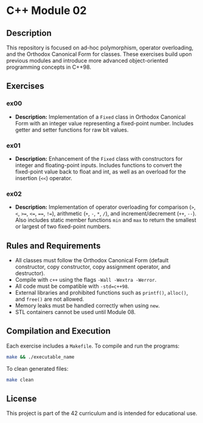 # C++ Module 02

## Description
This repository is focused on ad-hoc polymorphism, operator overloading, and the Orthodox Canonical Form for classes. These exercises build upon previous modules and introduce more advanced object-oriented programming concepts in C++98.

## Exercises

### ex00
- **Description:** Implementation of a `Fixed` class in Orthodox Canonical Form with an integer value representing a fixed-point number. Includes getter and setter functions for raw bit values.

### ex01
- **Description:** Enhancement of the `Fixed` class with constructors for integer and floating-point inputs. Includes functions to convert the fixed-point value back to float and int, as well as an overload for the insertion (`<<`) operator.

### ex02
- **Description:** Implementation of operator overloading for comparison (`>`, `<`, `>=`, `<=`, `==`, `!=`), arithmetic (`+`, `-`, `*`, `/`), and increment/decrement (`++`, `--`). Also includes static member functions `min` and `max` to return the smallest or largest of two fixed-point numbers.

## Rules and Requirements
- All classes must follow the Orthodox Canonical Form (default constructor, copy constructor, copy assignment operator, and destructor).
- Compile with `c++` using the flags `-Wall -Wextra -Werror`.
- All code must be compatible with `-std=c++98`.
- External libraries and prohibited functions such as `printf()`, `alloc()`, and `free()` are not allowed.
- Memory leaks must be handled correctly when using `new`.
- STL containers cannot be used until Module 08.

## Compilation and Execution
Each exercise includes a `Makefile`. To compile and run the programs:
```sh
make && ./executable_name
```
To clean generated files:
```sh
make clean
```

## License
This project is part of the 42 curriculum and is intended for educational use.

